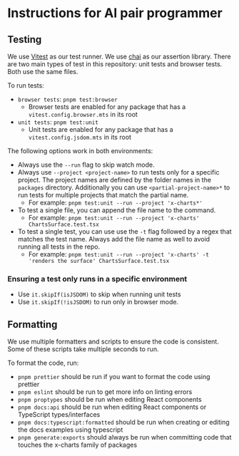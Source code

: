 # Instructions for AI pair programmer

## Testing

We use [Vitest](https://vitest.dev/api/) as our test runner.
We use [chai](https://www.chaijs.com/guide/styles/#expect) as our assertion library.
There are two main types of test in this repository: unit tests and browser tests. Both use the same files.

To run tests:

- `browser tests`: `pnpm test:browser`
  - Browser tests are enabled for any package that has a `vitest.config.browser.mts` in its root
- `unit tests`: `pnpm test:unit`
  - Unit tests are enabled for any package that has a `vitest.config.jsdom.mts` in its root

The following options work in both environments:

- Always use the `--run` flag to skip watch mode.
- Always use `--project <project-name>` to run tests only for a specific project. The project names are defined by the folder names in the `packages` directory. Additionally you can use `<partial-project-name>*` to run tests for multiple projects that match the partial name.
  - For example: `pnpm test:unit --run --project 'x-charts*'`
- To test a single file, you can append the file name to the command.
  - For example: `pnpm test:unit --run --project 'x-charts' ChartsSurface.test.tsx`
- To test a single test, you can use use the `-t` flag followed by a regex that matches the test name. Always add the file name as well to avoid running all tests in the repo.
  - For example: `pnpm test:unit --run --project 'x-charts' -t 'renders the surface' ChartsSurface.test.tsx`

### Ensuring a test only runs in a specific environment

- Use `it.skipIf(isJSDOM)` to skip when running unit tests
- Use `it.skipIf(!isJSDOM)` to run only in browser mode.

## Formatting

We use multiple formatters and scripts to ensure the code is consistent. Some of these scripts take multiple seconds to run.

To format the code, run:

- `pnpm prettier` should be run if you want to format the code using prettier
- `pnpm eslint` should be run to get more info on linting errors
- `pnpm proptypes` should be run when editing React components
- `pnpm docs:api` should be run when editing React components or TypeScript types/interfaces
- `pnpm docs:typescript:formatted` should be run when creating or editing the docs examples using typescript
- `pnpm generate:exports` should always be run when committing code that touches the x-charts family of packages
